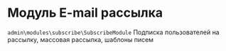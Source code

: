 Модуль E-mail рассылка
====================

`admin\modules\subscribe\SubscribeModule`
Подписка пользователей на рассылку, массовая рассылка, шаблоны писем
